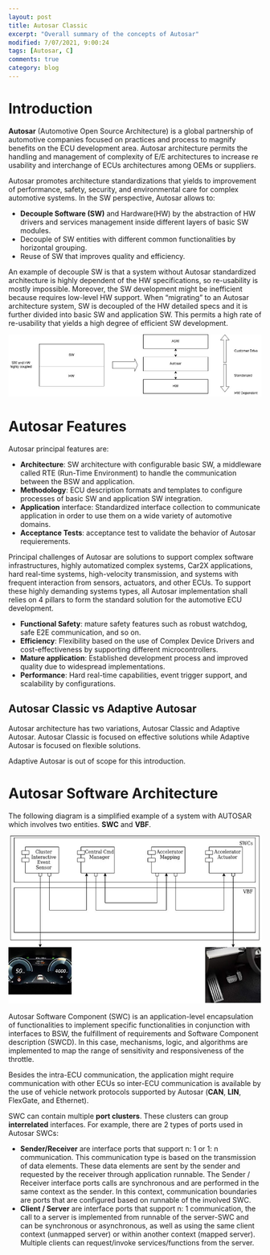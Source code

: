```yaml
---
layout: post
title: Autosar Classic
excerpt: "Overall summary of the concepts of Autosar"
modified: 7/07/2021, 9:00:24
tags: [Autosar, C]
comments: true
category: blog
---
```


# Introduction

**Autosar** (Automotive Open Source Architecture) is a global partnership of automotive companies focused on practices and process to magnify benefits on the ECU development area. Autosar architecture permits the handling and management of complexity of E/E architectures to increase re usability and interchange of ECUs architectures among OEMs or suppliers.

Autosar promotes architecture standardizations that yields to improvement of performance, safety, security, and environmental care for complex automotive systems. In the SW perspective, Autosar allows to:

* **Decouple Software (SW)** and Hardware(HW) by the abstraction of HW drivers and services management inside different layers of basic SW modules.
* Decouple of SW entities with different common functionalities by horizontal grouping.
* Reuse of SW that improves quality and efficiency.

An example of decouple SW is that a system without Autosar standardized architecture is highly dependent of the HW specifications, so re-usability is mostly impossible. Moreover, the SW development might be inefficient because requires low-level HW support. When “migrating” to an Autosar architecture system, SW is decoupled of the HW detailed specs and it is further divided into basic SW and application SW. This permits a high rate of re-usability that yields a high degree of efficient SW development.

![](https://raw.githubusercontent.com/CharlieGearsTech/CharlieGearsTech.github.io/main/images/AutosarClassic_sc1.png)

# Autosar Features

Autosar principal features are:

* **Architecture**: SW architecture with configurable basic SW, a middleware called RTE (Run-Time Environment) to handle the communication between the BSW and application.
* **Methodology**: ECU description formats and templates to configure processes of basic SW and application SW integration.
* **Application** interface: Standardized interface collection to communicate application in order to use them on a wide variety of automotive domains.
* **Acceptance Tests**: acceptance test to validate the behavior of Autosar requierements.

Principal challenges of Autosar are solutions to support complex software infrastructures, highly automatized complex systems, Car2X applications, hard real-time systems, high-velocity transmission, and systems with frequent interaction from sensors, actuators, and other ECUs. To support these highly demanding systems types, all Autosar implementation shall relies on 4 pillars to form the standard solution for the automotive ECU development.

* **Functional Safety**: mature safety features such as robust watchdog, safe E2E communication, and so on.
* **Efficiency**: Flexibility based on the use of Complex Device Drivers and cost-effectiveness by supporting different microcontrollers.
* **Mature application**: Established development process and improved quality due to widespread implementations.
* **Performance**: Hard real-time capabilities, event trigger support, and scalability by configurations.

## Autosar Classic vs Adaptive Autosar

Autosar architecture has two variations, Autosar Classic and Adaptive Autosar. Autosar Classic is focused on effective solutions while Adaptive Autosar is focused on flexible solutions.

Adaptive Autosar is out of scope for this introduction.

# Autosar Software Architecture

The following diagram is a simplified example of a system with AUTOSAR which involves two entities. **SWC** and **VBF**.

![](https://raw.githubusercontent.com/CharlieGearsTech/CharlieGearsTech.github.io/main/images/AutosarClassic_sc2.png)

Autosar Software Component (SWC) is an application-level encapsulation of functionalities to implement specific functionalities in conjunction with interfaces to BSW, the fulfillment of requirements and Software Component description (SWCD). In this case, mechanisms, logic, and algorithms are implemented to map the range of sensitivity and responsiveness of the throttle.

Besides the intra-ECU communication, the application might require communication with other ECUs so inter-ECU communication is available by the use of vehicle network protocols supported by Autosar (**CAN**, **LIN**, FlexGate, and Ethernet).

SWC can contain multiple **port clusters**. These clusters can group **interrelated** interfaces. For example, there are 2 types of ports used in Autosar SWCs:

* **Sender/Receiver** are interface ports that support n: 1 or 1: n communication. This communication type is based on the transmission of data elements. These data elements are sent by the sender and requested by the receiver through application runnable. The Sender / Receiver interface ports calls are synchronous and are performed in the same context as the sender. In this context, communication boundaries are ports that are configured based on runnable of the involved SWC.
* **Client / Server** are interface ports that support n: 1 communication, the call to a server is implemented from runnable of the server-SWC and can be synchronous or asynchronous, as well as using the same client context (unmapped server) or within another context (mapped server). Multiple clients can request/invoke services/functions from the server.
